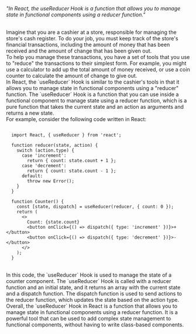 _"In React, the useReducer Hook is a function that allows you to manage state in functional components using a reducer function."_

<br/>
Imagine that you are a cashier at a store, responsible for managing the store's cash register. To do your job, you must keep track of the store's financial transactions, including the amount of money that has been received and the amount of change that has been given out.

<br/>
To help you manage these transactions, you have a set of tools that you use to "reduce" the transactions to their simplest form. For example, you might use a calculator to add up the total amount of money received, or use a coin counter to calculate the amount of change to give out.

<br/>
In React, the `useReducer` Hook is similar to the cashier's tools in that it allows you to manage state in functional components using a "reducer" function. The `useReducer` Hook is a function that you can use inside a functional component to manage state using a reducer function, which is a pure function that takes the current state and an action as arguments and returns a new state.

<br/>
For example, consider the following code written in React:

```

  import React, { useReducer } from 'react';

  function reducer(state, action) {
    switch (action.type) {
      case 'increment':
        return { count: state.count + 1 };
      case 'decrement':
        return { count: state.count - 1 };
      default:
        throw new Error();
    }
  }

  function Counter() {
    const [state, dispatch] = useReducer(reducer, { count: 0 });
    return (
      <>
        Count: {state.count}
        <button onClick={() => dispatch({ type: 'increment' })}>+</button>
        <button onClick={() => dispatch({ type: 'decrement' })}>-</button>
      </>
    );
  }

```

<br/>
In this code, the `useReducer` Hook is used to manage the state of a counter component. The `useReducer` Hook is called with a reducer function and an initial state, and it returns an array with the current state and a dispatch function. The dispatch function is used to send actions to the reducer function, which updates the state based on the action type.

<br/>
Overall, the `useReducer` Hook in React is a function that allows you to manage state in functional components using a reducer function. It is a powerful tool that can be used to add complex state management to functional components, without having to write class-based components.
